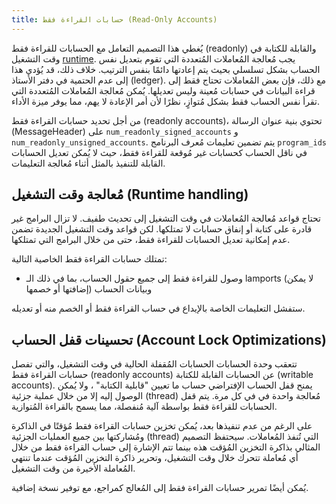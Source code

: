 ```yaml
---
title: حسابات القراءة فقط (Read-Only Accounts)
---
```


يُغطي هذا التصميم التعامل مع الحسابات للقراءة فقط (readonly) والقابلة للكتابة في وقت التشغيل [runtime](../validator/runtime.md). يجب مُعالجة المُعاملات المُتعددة التي تقوم بتعديل نفس الحساب بشكل تسلسلي بحيث يتم إعادتها دائمًا بنفس الترتيب. خلاف ذلك، قد يُؤدي هذا إلى عدم الحتمية في دفتر الأستاذ (ledger). مع ذلك، فإن بعض المُعاملات تحتاج فقط إلى قراءة البيانات في حسابات مُعينة وليس تعديلها. يُمكن مُعالجة المُعاملات المُتعددة التي تقرأ نفس الحساب فقط بشكل مُتوازٍ، نظرًا لأن أمر الإعادة لا يهم، مما يوفر ميزة الأداء.

من أجل تحديد حسابات القراءة فقط (readonly accounts)، تحتوي بنية عنوان الرسالة (MessageHeader) على `num_readonly_signed_accounts` و `num_readonly_unsigned_accounts`. يتم تضمين تعليمات مُعرف البرنامج `program_ids` في ناقل الحساب كحسابات غير مُوقعة للقراءة فقط، حيث لا يُمكن تعديل الحسابات القابلة للتنفيذ بالمثل أثناء مُعالجة التعليمات.

## مُعالجة وقت التشغيل (Runtime handling)

تحتاج قواعد مُعالجة المُعاملات في وقت التشغيل إلى تحديث طفيف. لا تزال البرامج غير قادرة على كتابة أو إنفاق حسابات لا تمتلكها. لكن قواعد وقت التشغيل الجديدة تضمن عدم إمكانية تعديل الحسابات للقراءة فقط، حتى من خلال البرامج التي تمتلكها.

تمتلك حسابات القراءة فقط الخاصية التالية:

- وصول للقراءة فقط إلى جميع حقول الحساب، بما في ذلك الـ lamports (لا يمكن إضافتها أو خصمها) وبيانات الحساب

ستفشل التعليمات الخاصة بالإيداع في حساب القراءة فقط أو الخصم منه أو تعديله.

## تحسينات قفل الحساب (Account Lock Optimizations)

تتعقب وحدة الحسابات الحسابات المُقفلة الحالية في وقت التشغيل، والتي تفصل حسابات القراءة فقط (readonly accounts) عن الحسابات القابلة للكتابة (writable accounts). يمنح قفل الحساب الإفتراضي حساب ما تعيين "قابلية الكتابة" ، ولا يُمكن الوصول إليه إلا من خلال عملية جزئية (thread) مُعالجة واحدة في في كل مرة. يتم قفل الحسابات للقراءة فقط بواسطة آلية مُنفصلة، مما يسمح بالقراءة المُتوازية.

على الرغم من عدم تنفيذها بعد، يُمكن تخزين حسابات القراءة فقط مُؤقتًا في الذاكرة ومُشاركتها بين جميع العمليات الجزئية (thread) التي تُنفذ المُعاملات. سيحتفظ التصميم المثالي بذاكرة التخزين المُؤقت هذه بينما تتم الإشارة إلى حساب القراءة فقط من خلال أي مُعاملة تتحرك خلال وقت التشغيل، وتحرير ذاكرة التخزين المُؤقت عندما تنتهي المُعاملة الأخيرة من وقت التشغيل.

يُمكن أيضًا تمرير حسابات القراءة فقط إلى المُعالج كمراجع، مع توفير نسخة إضافية.
